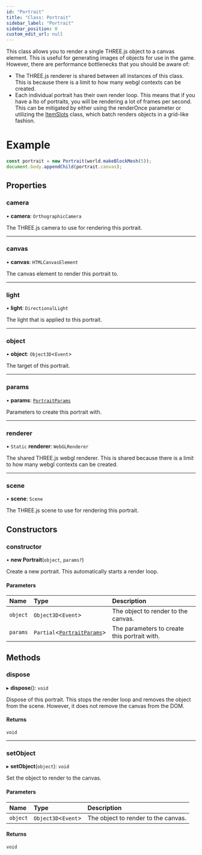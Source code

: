 ```yaml
---
id: "Portrait"
title: "Class: Portrait"
sidebar_label: "Portrait"
sidebar_position: 0
custom_edit_url: null
---
```


This class allows you to render a single THREE.js object to a canvas element.
This is useful for generating images of objects for use in the game. However, there
are performance bottlenecks that you should be aware of:
- The THREE.js renderer is shared between all instances of this class. This is because
  there is a limit to how many webgl contexts can be created.
- Each individual portrait has their own render loop. This means that if you have a lto
  of portraits, you will be rendering a lot of frames per second. This can be mitigated
  by either using the renderOnce parameter or utilizing the [ItemSlots](ItemSlots.md) class, which
  batch renders objects in a grid-like fashion.

# Example
```ts
const portrait = new Portrait(world.makeBlockMesh(5));
document.body.appendChild(portrait.canvas);
```

## Properties

### camera

• **camera**: `OrthographicCamera`

The THREE.js camera to use for rendering this portrait.

___

### canvas

• **canvas**: `HTMLCanvasElement`

The canvas element to render this portrait to.

___

### light

• **light**: `DirectionalLight`

The light that is applied to this portrait.

___

### object

• **object**: `Object3D`<`Event`\>

The target of this portrait.

___

### params

• **params**: [`PortraitParams`](../modules.md#portraitparams-38)

Parameters to create this portrait with.

___

### renderer

▪ `Static` **renderer**: `WebGLRenderer`

The shared THREE.js webgl renderer. This is shared because there is a limit to
how many webgl contexts can be created.

___

### scene

• **scene**: `Scene`

The THREE.js scene to use for rendering this portrait.

## Constructors

### constructor

• **new Portrait**(`object`, `params?`)

Create a new portrait. This automatically starts a render loop.

#### Parameters

| Name | Type | Description |
| :------ | :------ | :------ |
| `object` | `Object3D`<`Event`\> | The object to render to the canvas. |
| `params` | `Partial`<[`PortraitParams`](../modules.md#portraitparams-38)\> | The parameters to create this portrait with. |

## Methods

### dispose

▸ **dispose**(): `void`

Dispose of this portrait. This stops the render loop and removes the object from the scene.
However, it does not remove the canvas from the DOM.

#### Returns

`void`

___

### setObject

▸ **setObject**(`object`): `void`

Set the object to render to the canvas.

#### Parameters

| Name | Type | Description |
| :------ | :------ | :------ |
| `object` | `Object3D`<`Event`\> | The object to render to the canvas. |

#### Returns

`void`

